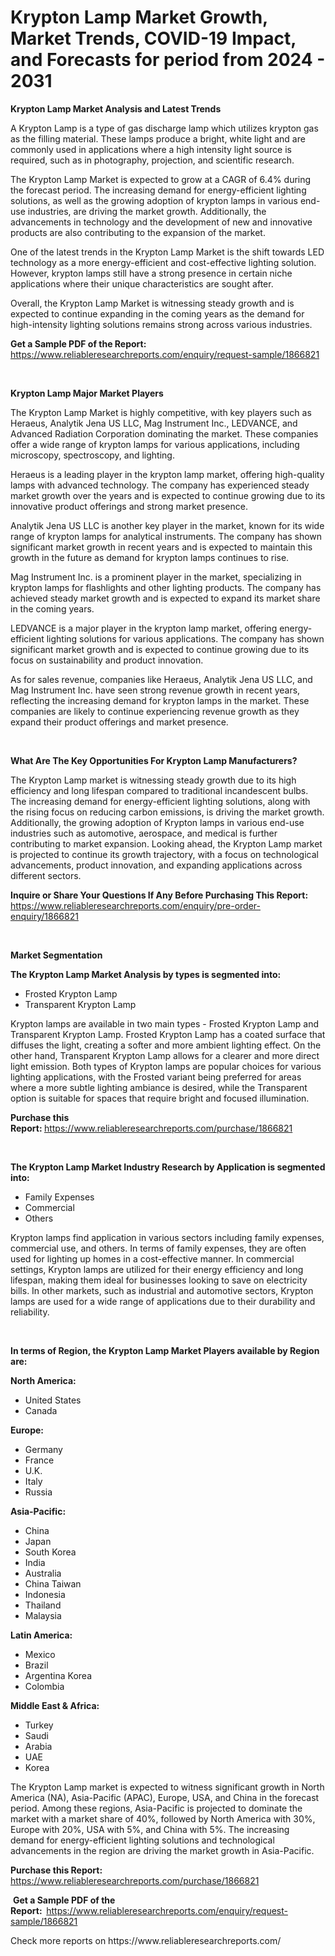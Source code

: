 <p><h1>Krypton Lamp Market Growth, Market Trends, COVID-19 Impact, and Forecasts for period from 2024 - 2031</h1></p><p><strong>Krypton Lamp Market Analysis and Latest Trends</strong></p>
<p><p>A Krypton Lamp is a type of gas discharge lamp which utilizes krypton gas as the filling material. These lamps produce a bright, white light and are commonly used in applications where a high intensity light source is required, such as in photography, projection, and scientific research.</p><p>The Krypton Lamp Market is expected to grow at a CAGR of 6.4% during the forecast period. The increasing demand for energy-efficient lighting solutions, as well as the growing adoption of krypton lamps in various end-use industries, are driving the market growth. Additionally, the advancements in technology and the development of new and innovative products are also contributing to the expansion of the market.</p><p>One of the latest trends in the Krypton Lamp Market is the shift towards LED technology as a more energy-efficient and cost-effective lighting solution. However, krypton lamps still have a strong presence in certain niche applications where their unique characteristics are sought after.</p><p>Overall, the Krypton Lamp Market is witnessing steady growth and is expected to continue expanding in the coming years as the demand for high-intensity lighting solutions remains strong across various industries.</p></p>
<p><strong>Get a Sample PDF of the Report:&nbsp;</strong> <a href="https://www.reliableresearchreports.com/enquiry/request-sample/1866821">https://www.reliableresearchreports.com/enquiry/request-sample/1866821</a></p>
<p>&nbsp;</p>
<p><strong>Krypton Lamp Major Market Players</strong></p>
<p><p>The Krypton Lamp Market is highly competitive, with key players such as Heraeus, Analytik Jena US LLC, Mag Instrument Inc., LEDVANCE, and Advanced Radiation Corporation dominating the market. These companies offer a wide range of krypton lamps for various applications, including microscopy, spectroscopy, and lighting.</p><p>Heraeus is a leading player in the krypton lamp market, offering high-quality lamps with advanced technology. The company has experienced steady market growth over the years and is expected to continue growing due to its innovative product offerings and strong market presence.</p><p>Analytik Jena US LLC is another key player in the market, known for its wide range of krypton lamps for analytical instruments. The company has shown significant market growth in recent years and is expected to maintain this growth in the future as demand for krypton lamps continues to rise.</p><p>Mag Instrument Inc. is a prominent player in the market, specializing in krypton lamps for flashlights and other lighting products. The company has achieved steady market growth and is expected to expand its market share in the coming years.</p><p>LEDVANCE is a major player in the krypton lamp market, offering energy-efficient lighting solutions for various applications. The company has shown significant market growth and is expected to continue growing due to its focus on sustainability and product innovation.</p><p>As for sales revenue, companies like Heraeus, Analytik Jena US LLC, and Mag Instrument Inc. have seen strong revenue growth in recent years, reflecting the increasing demand for krypton lamps in the market. These companies are likely to continue experiencing revenue growth as they expand their product offerings and market presence.</p></p>
<p>&nbsp;</p>
<p><strong>What Are The Key Opportunities For Krypton Lamp Manufacturers?</strong></p>
<p><p>The Krypton Lamp market is witnessing steady growth due to its high efficiency and long lifespan compared to traditional incandescent bulbs. The increasing demand for energy-efficient lighting solutions, along with the rising focus on reducing carbon emissions, is driving the market growth. Additionally, the growing adoption of Krypton lamps in various end-use industries such as automotive, aerospace, and medical is further contributing to market expansion. Looking ahead, the Krypton Lamp market is projected to continue its growth trajectory, with a focus on technological advancements, product innovation, and expanding applications across different sectors.</p></p>
<p><strong>Inquire or Share Your Questions If Any Before Purchasing This Report:</strong> <a href="https://www.reliableresearchreports.com/enquiry/pre-order-enquiry/1866821">https://www.reliableresearchreports.com/enquiry/pre-order-enquiry/1866821</a></p>
<p>&nbsp;</p>
<p><strong>Market Segmentation</strong></p>
<p><strong>The Krypton Lamp Market Analysis by types is segmented into:</strong></p>
<p><ul><li>Frosted Krypton Lamp</li><li>Transparent Krypton Lamp</li></ul></p>
<p><p>Krypton lamps are available in two main types - Frosted Krypton Lamp and Transparent Krypton Lamp. Frosted Krypton Lamp has a coated surface that diffuses the light, creating a softer and more ambient lighting effect. On the other hand, Transparent Krypton Lamp allows for a clearer and more direct light emission. Both types of Krypton lamps are popular choices for various lighting applications, with the Frosted variant being preferred for areas where a more subtle lighting ambiance is desired, while the Transparent option is suitable for spaces that require bright and focused illumination.</p></p>
<p><strong>Purchase this Report:&nbsp;</strong><a href="https://www.reliableresearchreports.com/purchase/1866821">https://www.reliableresearchreports.com/purchase/1866821</a></p>
<p>&nbsp;</p>
<p><strong>The Krypton Lamp Market Industry Research by Application is segmented into:</strong></p>
<p><ul><li>Family Expenses</li><li>Commercial</li><li>Others</li></ul></p>
<p><p>Krypton lamps find application in various sectors including family expenses, commercial use, and others. In terms of family expenses, they are often used for lighting up homes in a cost-effective manner. In commercial settings, Krypton lamps are utilized for their energy efficiency and long lifespan, making them ideal for businesses looking to save on electricity bills. In other markets, such as industrial and automotive sectors, Krypton lamps are used for a wide range of applications due to their durability and reliability.</p></p>
<p>&nbsp;</p>
<p><strong>In terms of Region, the Krypton Lamp Market Players available by Region are:</strong></p>
<p>
    <p> <strong> North America: </strong>
        <ul>
            <li>United States</li>
            <li>Canada</li>
        </ul>
        </p> 
    <p> <strong> Europe: </strong>
        <ul>
            <li>Germany</li>
            <li>France</li>
            <li>U.K.</li>
            <li>Italy</li>
            <li>Russia</li>
        </ul>
        </p> 
    <p> <strong> Asia-Pacific: </strong>
        <ul>
            <li>China</li>
            <li>Japan</li>
            <li>South Korea</li>
            <li>India</li>
            <li>Australia</li>
            <li>China Taiwan</li>
            <li>Indonesia</li>
            <li>Thailand</li>
            <li>Malaysia</li>
        </ul>
        </p> 
    <p> <strong> Latin America: </strong>
        <ul>
            <li>Mexico</li>
            <li>Brazil</li>
            <li>Argentina Korea</li>
            <li>Colombia</li>
        </ul>
        </p> 
    <p> <strong> Middle East & Africa: </strong>
        <ul>
            <li>Turkey</li>
            <li>Saudi</li>
            <li>Arabia</li>
            <li>UAE</li>
            <li>Korea</li>
        </ul>
    </p>
    </p>
<p><p>The Krypton Lamp market is expected to witness significant growth in North America (NA), Asia-Pacific (APAC), Europe, USA, and China in the forecast period. Among these regions, Asia-Pacific is projected to dominate the market with a market share of 40%, followed by North America with 30%, Europe with 20%, USA with 5%, and China with 5%. The increasing demand for energy-efficient lighting solutions and technological advancements in the region are driving the market growth in Asia-Pacific.</p></p>
<p><strong>Purchase this Report: </strong><a href="https://www.reliableresearchreports.com/purchase/1866821">https://www.reliableresearchreports.com/purchase/1866821</a></p>
<p>&nbsp;<strong>Get a Sample PDF of the Report:&nbsp;&nbsp;</strong><a href="https://www.reliableresearchreports.com/enquiry/request-sample/1866821">https://www.reliableresearchreports.com/enquiry/request-sample/1866821</a></p>
<p><strong></strong></p>
<p>Check more reports on https://www.reliableresearchreports.com/</p>